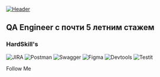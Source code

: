 [![Header](https://user-images.githubusercontent.com/125453017/219014392-6fe33eed-c6de-4d0b-a67b-7f8e7ec1afc4.png)](https://t.me/Untegro)

## QA Engineer с почти 5 летним стажем


### HardSkill's
![JIRA](https://img.shields.io/badge/-SQL-090909??style=for-the-badge&logo=jira&logoColor=136be1)
![Postman](https://img.shields.io/badge/-Postman-090909??style=for-the-badge&logo=postman&logoColor=orange)
![Swagger](https://img.shields.io/badge/-Swagger-090909??style=for-the-badge&logo=Swagger&logoColor=green)
![Figma](https://img.shields.io/badge/-Figma-090909??style=for-the-badge&logo=Figma&logoColor=purple)
![Devtools](https://img.shields.io/badge/-Devtools-090909??style=for-the-badge&logo=googlechrome&logoColor=yellow)
![Testit](https://img.shields.io/badge/-Testit-090909??style=for-the-badge&logo=bug&logoColor=136be1)




Follow Me
